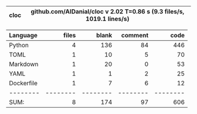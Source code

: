 cloc|github.com/AlDanial/cloc v 2.02  T=0.86 s (9.3 files/s, 1019.1 lines/s)
--- | ---

Language|files|blank|comment|code
:-------|-------:|-------:|-------:|-------:
Python|4|136|84|446
TOML|1|10|5|70
Markdown|1|20|0|53
YAML|1|1|2|25
Dockerfile|1|7|6|12
--------|--------|--------|--------|--------
SUM:|8|174|97|606
